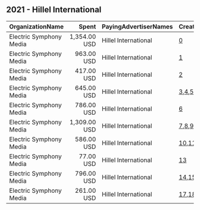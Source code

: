 ## 2021 - Hillel International 
|OrganizationName|Spent|PayingAdvertiserNames|CreativeUrls|Impressions|Genders|AgeBrackets|CountryCodes|BillingAddresses|CandidateBallotInformation|
|:---|---:|:---|:---|---:|:---|:---|:---|:---|:---|
|Electric Symphony Media|1,354.00 USD|Hillel International|[0](https://www.snap.com/political-ads/asset/d131ea929728be81252225a7285d256090e01ed7130da8491f2460c4af1906d5?mediaType=mp4)|163,936||18-25|united states|"70 Hudson St,Hoboken,07030,US"||
|Electric Symphony Media|963.00 USD|Hillel International|[1](https://www.snap.com/political-ads/asset/cd31df0adb4a680319656c180552d9ba9e3774533ff8de1460b5c3511e1d8a13?mediaType=mp4)|193,344||18-25|united states|"70 Hudson St,Hoboken,07030,US"||
|Electric Symphony Media|417.00 USD|Hillel International|[2](https://www.snap.com/political-ads/asset/6ad017dcc36fb8cbe0a3c1500c245e0d6c666ce32bc023ecf11eabcc1f0e99b9?mediaType=mp4)|86,767||18-25|united states|"70 Hudson St,Hoboken,07030,US"||
|Electric Symphony Media|645.00 USD|Hillel International|[3](https://www.snap.com/political-ads/asset/407edc0fd16dd4ac64a7afe945bfb8d14c6596eceef07cea1827e9d75d752590?mediaType=mp4),[4](https://www.snap.com/political-ads/asset/9f620525a5720b3a779f22eb080464b020fe0a692cf1c9d4262f758f67064e01?mediaType=jpg),[5](https://www.snap.com/political-ads/asset/eec7781fa9c71e78b069dbe2e0d134b14aafdb413922f0b943a376da76040ddb?mediaType=png)|207,828||18-25|united states|"70 Hudson St,Hoboken,07030,US"||
|Electric Symphony Media|786.00 USD|Hillel International|[6](https://www.snap.com/political-ads/asset/a323f7458a0a1803763a653cd7b816d12fef10bcbe1e9c3fe751ae759c7eca3b?mediaType=mp4)|143,910||18-25|united states|"70 Hudson St,Hoboken,07030,US"||
|Electric Symphony Media|1,309.00 USD|Hillel International|[7](https://www.snap.com/political-ads/asset/d55a6b25ede8f357b03db3763277111e3395dfea4abfc2e4bb3dc070c500034b?mediaType=mp4),[8](https://www.snap.com/political-ads/asset/5467f680625ebae96d79d0d01e1ca377125835a7667a04c71028c17d1c4c2300?mediaType=png),[9](https://www.snap.com/political-ads/asset/04eaac6372e033216777ad9fb3428aee16a45483fffe553c5c8849e38535468f?mediaType=png)|389,915||18-25|united states|"70 Hudson St,Hoboken,07030,US"||
|Electric Symphony Media|586.00 USD|Hillel International|[10](https://www.snap.com/political-ads/asset/e85e2af46b0ac4122402a5ac651588b6b4d4a7a066fccca93a54b29df940a11b?mediaType=mp4),[11](https://www.snap.com/political-ads/asset/5467f680625ebae96d79d0d01e1ca377125835a7667a04c71028c17d1c4c2300?mediaType=png),[12](https://www.snap.com/political-ads/asset/04eaac6372e033216777ad9fb3428aee16a45483fffe553c5c8849e38535468f?mediaType=png)|178,967||18-25|united states|"70 Hudson St,Hoboken,07030,US"||
|Electric Symphony Media|77.00 USD|Hillel International|[13](https://www.snap.com/political-ads/asset/47907b1ac6fc635cb7d0536071afe298aecab44d5b2fa3bd9631a4095214e928?mediaType=mp4)|13,287||18-25|united states|"70 Hudson St,Hoboken,07030,US"||
|Electric Symphony Media|796.00 USD|Hillel International|[14](https://www.snap.com/political-ads/asset/aee9473bc8545538ca613477d126c127bc104317342cf05f8e89c47d052af221?mediaType=mp4),[15](https://www.snap.com/political-ads/asset/9f620525a5720b3a779f22eb080464b020fe0a692cf1c9d4262f758f67064e01?mediaType=jpg),[16](https://www.snap.com/political-ads/asset/eec7781fa9c71e78b069dbe2e0d134b14aafdb413922f0b943a376da76040ddb?mediaType=png)|277,064||18-25|united states|"70 Hudson St,Hoboken,07030,US"||
|Electric Symphony Media|261.00 USD|Hillel International|[17](https://www.snap.com/political-ads/asset/47907b1ac6fc635cb7d0536071afe298aecab44d5b2fa3bd9631a4095214e928?mediaType=mp4),[18](https://www.snap.com/political-ads/asset/04eaac6372e033216777ad9fb3428aee16a45483fffe553c5c8849e38535468f?mediaType=png),[19](https://www.snap.com/political-ads/asset/eec7781fa9c71e78b069dbe2e0d134b14aafdb413922f0b943a376da76040ddb?mediaType=png)|73,409||18-25|united states|"70 Hudson St,Hoboken,07030,US"||
